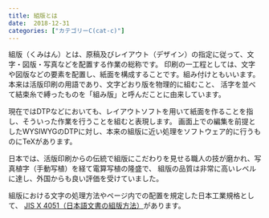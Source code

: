 ```yaml
---
title: 組版とは
date:  2018-12-31
categories: ["カテゴリーC(cat-c)"]
---
```

[JIS X 4051（日本語文書の組版方法）]: https://kikakurui.com/x4/X4051-2004-02.html

組版（くみはん）とは、原稿及びレイアウト（デザイン）の指定に従って、文字・図版・写真などを配置する作業の総称です。
印刷の一工程としては、文字や図版などの要素を配置し、紙面を構成することです。組み付けともいいます。
本来は活版印刷の用語であり、文字どおり版を物理的に組むこと、
活字を並べて結束糸で縛ったものを「組み版」と呼んだことに由来しています。

<!--more-->

現在ではDTPなどにおいても、レイアウトソフトを用いて紙面を作ることを指し、そういった作業を行うことを組むと表現します。
画面上での編集を前提としたWYSIWYGのDTPに対し、本来の組版に近い処理をソフトウェア的に行うものにTeXがあります。

日本では、活版印刷からの伝統で組版にこだわりを見せる職人の技が磨かれ、写真植字（手動写植）を経て電算写植の隆盛で、
組版の品質は非常に高いレベルに達し、外国からも良い評価を受けていました。

組版における文字の処理方法やページ内での配置を規定した日本工業規格として、
[JIS X 4051（日本語文書の組版方法）][]があります。

